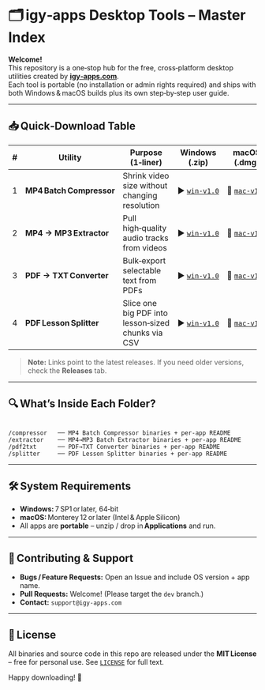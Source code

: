 # 🗂️ igy‑apps Desktop Tools – Master Index  

**Welcome!**  
This repository is a one‑stop hub for the free, cross‑platform desktop utilities created by **[igy‑apps.com](https://igy‑apps.com)**.  
Each tool is portable (no installation or admin rights required) and ships with both Windows & macOS builds plus its own step‑by‑step user guide.

---

## 📥 Quick‑Download Table

| # | Utility | Purpose (1‑liner) | Windows (.zip) | macOS (.dmg) | Docs |
|---|---------|------------------|----------------|--------------|------|
| 1 | **MP4 Batch Compressor** | Shrink video size without changing resolution | ▶︎ [`win‑v1.0`](releases/latest/download/MP4-Batch-Compressor-win-v1.0.zip) | 🍎 [`mac‑v1.0`](releases/latest/download/MP4-Batch-Compressor-mac-v1.0.dmg) | [`README`](compressor/README.md) |
| 2 | **MP4 → MP3 Extractor** | Pull high‑quality audio tracks from videos | ▶︎ [`win‑v1.0`](releases/latest/download/MP4-to-MP3-Extractor-win-v1.0.zip) | 🍎 [`mac‑v1.0`](releases/latest/download/MP4-to-MP3-Extractor-mac-v1.0.dmg) | [`README`](extractor/README.md) |
| 3 | **PDF → TXT Converter** | Bulk‑export selectable text from PDFs | ▶︎ [`win‑v1.0`](releases/latest/download/PDF-to-TXT-Converter-win-v1.0.zip) | 🍎 [`mac‑v1.0`](releases/latest/download/PDF-to-TXT-Converter-mac-v1.0.dmg) | [`README`](pdf2txt/README.md) |
| 4 | **PDF Lesson Splitter** | Slice one big PDF into lesson‑sized chunks via CSV | ▶︎ [`win‑v1.0`](releases/latest/download/PDF-Lesson-Splitter-win-v1.0.zip) | 🍎 [`mac‑v1.0`](releases/latest/download/PDF-Lesson-Splitter-mac-v1.0.dmg) | [`README`](splitter/README.md) |

> **Note:** Links point to the latest releases. If you need older versions, check the **Releases** tab.

---

## 🔍 What’s Inside Each Folder?

```

/compressor   ── MP4 Batch Compressor binaries + per‑app README
/extractor    ── MP4→MP3 Batch Extractor binaries + per‑app README
/pdf2txt      ── PDF→TXT Converter binaries + per‑app README
/splitter     ── PDF Lesson Splitter binaries + per‑app README

```

---

## 🛠 System Requirements
* **Windows:** 7 SP1 or later, 64‑bit  
* **macOS:** Monterey 12 or later (Intel & Apple Silicon)  
* All apps are **portable** – unzip / drop in **Applications** and run.

---

## 🤝 Contributing & Support

* **Bugs / Feature Requests:** Open an Issue and include OS version + app name.  
* **Pull Requests:** Welcome! (Please target the `dev` branch.)  
* **Contact:** `support@igy-apps.com`

---

## 📄 License

All binaries and source code in this repo are released under the **MIT License** – free for personal use. See [`LICENSE`](LICENSE) for full text.

Happy downloading! 🚀
```
